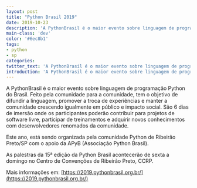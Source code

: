 ```yaml
---
layout: post
title: "Python Brasil 2019"
date: 2019-10-23
description: 'A PythonBrasil é o maior evento sobre linguagem de programação Python do Brasil.'
main-class: 'dev'
color: '#6ec8b1'
tags:
- python
- sp
categories:
twitter_text: 'A PythonBrasil é o maior evento sobre linguagem de programação Python do Brasil.'
introduction: 'A PythonBrasil é o maior evento sobre linguagem de programação Python do Brasil.'
---
```


A PythonBrasil é o maior evento sobre linguagem de programação Python do Brasil. Feito pela comunidade para a comunidade, tem o objetivo de difundir a linguagem, promover a troca de experiências e manter a comunidade crescendo igualmente em público e impacto social. São 6 dias de imersão onde os participantes poderão contribuir para projetos de software livre, participar de treinamentos e adquirir novos conhecimentos com desenvolvedores renomados da comunidade.

Este ano, está sendo organizada pela comunidade Python de Ribeirão Preto/SP com o apoio da APyB (Associação Python Brasil).

As palestras da 15ª edição da Python Brasil acontecerão de sexta a domingo no Centro de Convenções de Ribeirão Preto, CCRP.

 Mais informações em: [https://2019.pythonbrasil.org.br/](https://2019.pythonbrasil.org.br/)
